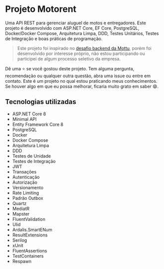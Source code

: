 # Projeto Motorent

Uma API REST para gerenciar aluguel de motos e entregadores. Este projeto é desenvolvido com ASP.NET Core, EF Core,
PostgreSQL, Docker/Docker Compose, Arquitetura Limpa, DDD, Testes Unitários, Testes de Integração e boas práticas de programação.

> Este projeto foi inspirado no [desafio backend da Mottu](https://github.com/Mottu-ops/Desafio-BackEnd), porém foi desenvolvido
>  por interesse próprio, não estou participando ou participei de algum processo seletivo da empresa.

Dê uma ⭐ se você gostou deste projeto. Tem alguma pergunta, recomendação ou qualquer outra questão, abra uma issue ou entre em contato.
Este é um projeto no qual estou praticando meus conhecimentos. Se houver algo em que eu possa melhorar, ficaria muito grato em saber 😄.


## Tecnologias utilizadas

- ASP.NET Core 8
- Minimal API
- Entity Framework Core 8
- PostgreSQL
- Docker
- Docker Compose
- Arquitetura Limpa
- DDD
- Testes de Unidade
- Testes de Integração
- JWT
- Transações
- Autenticação
- Autorização
- Versionamento
- Rate Limiting
- Padrão Outbox
- Quartz
- MediatR
- Mapster
- FluentValidation
- Ulid
- Ardalis.SmartENum
- ResultExtensions
- Serilog
- xUnit
- FluentAssertions
- TestContainers
- Respawn
